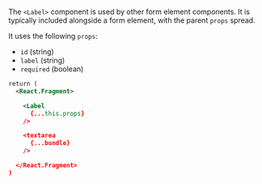 The `<Label>` component is used by other form element components. It is typically included alongside a form element, with the parent `props` spread.

It uses the following `props`:

- `id` (string)
- `label` (string)
- `required` (boolean)

```xml
return (
  <React.Fragment>

    <Label
      {...this.props}
    />

    <textarea
      {...bundle}
    />

  </React.Fragment>
)
```
